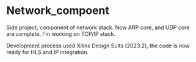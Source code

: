# Network_compoent
Side project, component of network stack. Now ARP core, and UDP core are complete, I'm working on TCP/IP stack.

Development process used Xilinx Design Suits (2023.2), the code is now ready for HLS and IP integration.
